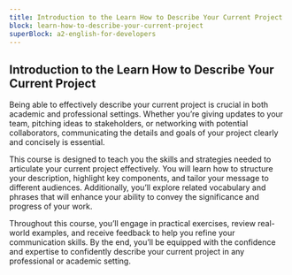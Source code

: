 ```yaml
---
title: Introduction to the Learn How to Describe Your Current Project
block: learn-how-to-describe-your-current-project
superBlock: a2-english-for-developers
---
```


## Introduction to the Learn How to Describe Your Current Project

Being able to effectively describe your current project is crucial in both academic and professional settings. Whether you’re giving updates to your team, pitching ideas to stakeholders, or networking with potential collaborators, communicating the details and goals of your project clearly and concisely is essential.

This course is designed to teach you the skills and strategies needed to articulate your current project effectively. You will learn how to structure your description, highlight key components, and tailor your message to different audiences. Additionally, you’ll explore related vocabulary and phrases that will enhance your ability to convey the significance and progress of your work.

Throughout this course, you’ll engage in practical exercises, review real-world examples, and receive feedback to help you refine your communication skills. By the end, you’ll be equipped with the confidence and expertise to confidently describe your current project in any professional or academic setting.
